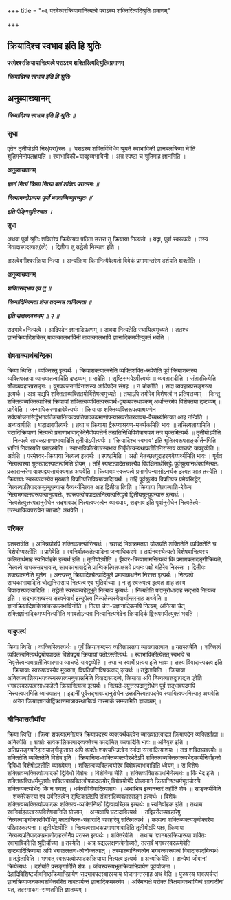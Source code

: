 +++
title = "०६ परमेश्वरक्रियायानित्यत्वे पराऽस्य शक्तिरित्यदिश्रुतिः प्रमाणम्"

+++


## क्रियादिश्च स्वभाव इति हि श्रुतिः

**परमेश्वरक्रियायानित्यत्वे पराऽस्य शक्तिरित्यदिश्रुतिः प्रमाणम्**

***क्रियादिश्च स्वभाव इति हि श्रुतिः***

## **अनुव्याख्यानम्**

***क्रियादिश्च स्वभाव इति हि श्रुतिः ॥***

### **सुधा**

एतेन तृतीयोऽपि निर(परा)स्तः । ‘पराऽस्य शक्तिर्विविधैव श्रूयते स्वाभाविकी ज्ञानबलक्रिया चे’ति श्रुतिमनेनोपलक्षयति । स्वाभाविकी=यावद्द्रव्यभाविनी । अत्र स्पष्टां च श्रुतिमाह ज्ञानमिति ।

**अनुव्याख्यानम्**

***ज्ञानं नित्यं क्रिया नित्या बलं शक्तिः परात्मनः ॥***

***नित्यानन्दोऽव्ययः पूर्णो भगवान्विष्णुरच्युतः ॥’***

***इति पैङ्गिश्रुतिश्चाह ।***

**सुधा**

अथवा पूर्वा श्रुतिः शक्तिरेव क्रियेत्यत्र पठिता उत्तरा तु क्रियाया नित्यत्वे । यद्वा, पूर्वा स्वरूपत्वे । तस्य विवादास्पदत्वात्(त्वे) । द्वितीया तु तद्धेतौ नित्यत्व इति ।

अस्त्वेवमीश्वरक्रिया नित्या । अन्यक्रिया किमनित्यैवेत्यतो विवेकं प्रमाणान्तरेण दर्शयति शक्तीति ।

**अनुव्याख्यानम्**

***शक्तिसद्भाव एव तु ॥***

***क्रियादिनित्यता ज्ञेया तदन्यत्र त्वनित्यता ॥***

***इति सत्तत्त्ववचनम् ॥ २ ॥***

सद्भावे=नित्यत्वे । आदिपदेन ज्ञानादिग्रहणम् । अथवा नित्यतेति स्थायित्वमुच्यते । ततश्च ज्ञानक्रियादिशक्तिर् यावत्कालभाविनी तावत्कालभावि ज्ञानादिकमपीत्युक्तं भवति ।

### **शेषवाक्यार्थचन्द्रिका**

क्रिया त्विति । व्यक्तिस्तु इत्यर्थः । क्रियाशक्त्यात्मनेति व्यक्तिशक्ति-रूपेणेति पूर्वं क्रियाशब्दस्य व्यक्तिपरतया व्याख्यातत्वादिति द्रष्टव्यम् ॥ सदेति । सृष्टिसमयेऽपीत्यर्थः ॥ व्यवहारादीति । संहारक्रियेति श्रौतव्यवहारप्रसङ्गः । युगपज्जननविनाशस्य आदिपदेन संग्रहः ॥ न चोक्तेति । सदा व्यवहारप्रसङ्गरूप इत्यर्थः । अत्र यद्यपि शक्तिताव्यक्तितयोर्विशेषत्वमुच्यते । तथाऽपि तयोरेव विशेषत्वं न प्रतिपत्तव्यम् । किन्तु शक्तित्वव्यक्तित्वाभिन्नं क्रियायां शक्तित्वव्यक्तित्वरूपार्थ-द्वयव्यवस्थापकम् अर्थान्तरमेव विशेषतया द्रष्टव्यम् ॥ प्रागेवेति । जन्माधिकरणादावेवेत्यर्थः । क्रियायाः शक्तिव्यक्तिरूपत्वाश्रयणेन सर्वप्रयोजनसिद्धेर्भगवत्क्रियानित्यत्वप्रतिपादकप्रमाणोपन्यासपरोत्तरवाक्य-वैय्यर्थ्यमित्यत आह नन्विति ॥ अन्यत्रापीति । घटादावपीत्यर्थः । तथा च क्रियाया द्वैरूप्याश्रयण-मनर्थकमिति भावः ॥ तन्नित्यतायामिति । घटादिक्रियाणां नित्यत्वे प्रमाणाभावाद्भेदेनैवोपपत्तेर्न तत्प्रतिनिधिविशेषाश्रयणं तत्र युक्तमित्यर्थः ॥ तृतीयोऽपीति । नित्यत्वे साधकप्रमाणाभावादिति तृतीयोऽपीत्यर्थः । ‘क्रियादिश्च स्वभाव’ इति श्रुतिस्वरूपसङ्कीर्तनमिति भ्रान्तिं निवारयति पराऽस्येति । स्वाभाविकीत्येतत्स्वभाव निर्वृत्तेत्यन्यथाप्रतीतिनिरासाय व्याचष्टे यावद्द्रव्येति ॥ अत्रेति । परमेश्वर-क्रियाया नित्यत्व इत्यर्थः ॥ स्पष्टमिति । अतो नैतच्छत्युदाहरणवैय्यर्थ्यमिति भावः । पूर्वत्र नित्यत्वस्या श्रुतत्वादस्पष्टत्वमिति ज्ञेयम् । तर्हि स्पष्टत्वादेतच्छत्यैव विवक्षितार्थसिद्धेः पूर्वश्रुत्यानर्थक्यमित्यतः प्रकारान्तरेण वाक्यद्वयसार्थक्यमाह अथवेति । क्रियायाः स्वरूपत्वे प्रमाणोपन्यासोऽनर्थक इत्यत आह तस्येति । क्रियायाः स्वरूपत्वस्यैव मुख्यतो विप्रतिपत्तिविषयत्वादित्यर्थः । तर्हि पूर्वश्रुत्यैव विप्रतिपन्न प्रमेयसिद्धेर् नित्यत्वप्रतिपादकश्रुत्युपन्यास वैय्यर्थ्यमित्यत आह द्वितीया त्विति । क्रियाया नित्यत्वाति-रेकेण नित्यभगवत्स्वरूपत्वानुपपत्तेः, स्वरूपत्वोपपादकनित्यत्वसिद्धये द्वितीयश्रुत्युपन्यास इत्यर्थः । नित्यतेत्युत्तरपदानुरोधेन सद्भावपदं नित्यत्वपरत्वेन व्याख्याय, सद्भाव इति पूर्वानुरोधेन नित्यतेत्ये-तत्स्थायित्वपरत्वेन व्याचष्टे अथवेति ।

### **परिमल**

यतस्तत्रेति । अभिन्नयोरपि शक्तिव्यक्त्योरित्यर्थः । चशब्दं भिन्नक्रमतया योजयति शक्तितेति व्यक्तितेति च विशेषोप्यस्तीति ॥ प्रागेवेति । स्वनिर्वाहकतेत्यादिना जन्माधिकरणे । तर्ह्यनवस्थेत्यतो विशेषवानित्यस्य फलितार्थमाह स्वनिर्वाहके इत्यर्थ इति ॥ तृतीयोऽपीति । ईश्वर-क्रियाणामनित्यत्वं किं प्रमाणबलादङ्गीक्रियते, नित्यत्वे बाधकसद्भावात्, साधकाभावाद्वेति प्राग्विकल्पितपक्षत्रये प्रथमः पक्षो बहिरेव निरस्तः । द्वितीयः शक्त्यात्मनेति मूलेन । अन्त्यस्तु क्रियादिश्चेत्यादिमूले प्रमाणकथनेन निरस्त इत्यर्थः । नित्यत्वे साधकाभावादिति चोद्यनिरासाय नित्यत्व एव श्रुतिर्वाच्या । न तु स्वरूपत्व इत्यत आह तस्य विवादास्पदत्वादिति । तद्धेतौ स्वरूपत्वहेतुभूते नित्यत्व इत्यर्थः । नित्यतेति पदानुरोधादाह सद्भावे नित्यत्व इति । सद्भावशब्दस्य सत्त्वमेवार्थ इत्युपेत्य नित्यतेत्यस्यैवार्थान्तरमाह अथवेति ॥ ज्ञानक्रियादिशक्तिर्यावत्कालभाविनीति । नित्या चेत्त-ज्ज्ञानादिकमपि नित्यम्, अनित्या चेत् शक्तिर्ज्ञानादिकमप्यनित्यमिति भगवतोऽन्यत्र नित्यानित्यभेदेन क्रियादिकं द्विरूपमपीत्युक्तं भवति ।

### **यादुपत्यं**

क्रिया त्विति । व्यक्तिस्त्वित्यर्थः । पूर्वं क्रियाशब्दस्य व्यक्तिपरतया व्याख्यातत्वात् ॥ यतस्तत्रेति । शक्तित्वं व्यक्तित्वमित्यर्थद्वयोपपादकं विशेषद्वयं क्रियायां यतोऽस्तीत्यर्थः । स्वाभाविकीत्येतत् स्वभावे च निवृत्तेत्यन्यथाप्रतीतिवारणाय व्याचष्टे यावद्द्रव्येति । तथा च स्वार्थे प्रत्यय इति भावः ॥ तस्य विवादास्पदत्व इति । क्रियायाः स्वरूपत्वस्यैव मुख्यता, विप्रतिपत्तिविषयत्वाद् इत्यर्थः ॥ तद्धेताविति । क्रियाया अनित्यत्वान्नित्यभगवत्स्वरूपत्वमनुपपन्नमिति विवादास्पदत्वे, क्रियाया अपि नित्यत्वात्तदुपपद्यत एवेति भगवत्स्वरूपत्वसाधकहेतौ क्रियानित्यत्व इत्यर्थः । नित्यते-त्युत्तरपदानुरोधेन पूर्वं सद्भावपदमपि नित्त्यत्वपरमिति व्याख्यातम् । इदानीं पूर्वसद्भावपदानुरोधेन उत्तरनित्यतापदमेव स्थायित्वपरमित्याह अथवेति । अनेन क्रियाज्ञानयोर्द्वित्रक्षणमात्रावस्थायित्वं नास्माकं सम्मतमिति ज्ञातव्यम् ।

### **श्रीनिवासतीर्थीया**

क्रिया त्विति । क्रिया शक्त्यात्मनेत्यत्र क्रियापदस्य व्यक्त्यर्थकत्वेन व्याख्यातत्वादत्र क्रियापदेन व्यक्तिर्ग्राह्या ॥ अनित्येति । शक्तेः सार्वकालिकत्वाद्य्वक्तेश्च कादाचित् कत्वादिति भावः ॥ अनिवृत्त इति । अतिप्रसङ्गपरिहारायाङ्गीकृताया अपि व्यक्तेः शक्त्यभिन्नत्वेन सर्वदा सत्त्वादित्याशयः । तत्र शक्तिव्यक्त्योः ॥ शक्तितेति व्यक्तितेति विशेष इति । क्रियानिष्ठ-शक्तिव्यक्त्योरभेदेऽपि शक्तित्वव्यक्तित्वरूपभेदकार्यनिर्वाहको द्विविधो विशेषोऽस्तीति व्याख्येयम् । शक्तित्वव्यक्तित्वयोरेव विशेषत्वाभावादिति ध्येयम् । स विशेषः शक्तित्वव्यक्तित्वोपपादको द्विविधो विशेषः ॥ विशेषिणा चेति । शक्तिव्यक्तिरूपधर्मिणेत्यर्थः ॥ किं भेद इति । शक्तिव्यक्तिधर्मभूतयोः शक्तित्वव्यक्तित्वोपपादकयोर् विशेषयोर्भेदे प्रोच्यमाने क्रियानिष्ठधर्मभूतयोरपि शक्तिव्यक्त्योर्भेदः किं न स्यात् । धर्मत्वविशेषादित्याशयः । अथाभिन्न इत्यनन्तरं तर्हीति शेषः ॥ साङ्कर्यमिति । शक्तेरेकस्या एव उर्वरितत्वेन सृष्टिकालेऽपि संहारादिव्यवहारसङ्ग इत्यर्थः । विशेषः शक्तित्वव्यक्तित्वोपपादकः शक्तित्व-व्यक्तिनिष्ठो द्वित्वावच्छिन्न इत्यर्थः ॥ स्वनिर्वाहक इति । तथाच स्वनिर्वाहकत्वरूपविशेषवानिति योज्यम् । अन्यत्रापि घटादावित्यर्थः । तद्विपरीतव्यवहारेषु नित्यत्वाङ्गीकारविरोधिषु कादाचित्क-संहारादि व्यवहारेषु सत्स्वित्यर्थः । कल्पना शक्तिव्यक्त्यङ्गीकारेण परिहारकल्पना ॥ तृतीयोऽपीति । नित्यत्वसाधकप्रमाणाभावादिति तृतीयोऽपि पक्षः, क्रियाया नित्यत्वप्रतिपादकप्रमाणोदाहरणेनैव परास्त इत्यर्थः ॥ शक्तिरेवेति । तथाच ‘ज्ञानबलक्रियारूपा शक्तिः स्वाभाविकी’ति श्रुतिर्योज्या ॥ तस्येति । अत्र यद्यल्लक्षणत्वेनोच्यते, तत्सर्वं भगवत्स्वरूपमेवेति सृष्ट्यादिक्रियाया अपि भगवल्लक्षण-त्वेनोक्तत्वात् । तस्याश्चानित्यत्वेन भगवत्स्वरूपत्वं विवादास्पदमित्यर्थः ॥ तद्धेताविति । भगवत् स्वरूपत्वोपपादकक्रियाया नित्यत्व इत्यर्थः ॥ अन्यक्रियेति । अन्येषां जीवानां क्रियेत्यर्थः । दर्शयति प्रसङ्गादिति शेषः । जीवस्वरूपभूतक्रियाभिप्रायेण पूर्वयोजना । देहादिविशिष्टजीवनिष्ठक्रियाभिप्रायेण सद्भावपदस्वारस्याय योजनान्तरमाह अथ वेति । पुरुषस्य यावत्पर्यन्तं ज्ञानक्रियाजनकत्वशक्तिरस्ति तावत्पर्यन्तं ज्ञानादिकमस्त्येव । अस्मिन्पक्षे परोक्तं त्रिक्षणावस्थायित्वं ज्ञानादीनां यत्, तदस्माकम-सम्मतमिति ज्ञातव्यम् ॥

